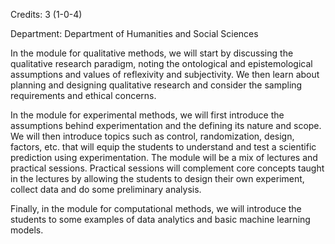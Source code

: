 Credits: 3 (1-0-4)

Department: Department of Humanities and Social Sciences

In the module for qualitative methods, we will start by discussing the qualitative research paradigm, noting the ontological and epistemological assumptions and values of reflexivity and subjectivity. We then learn about planning and designing qualitative research and consider the sampling requirements and ethical concerns.

In the module for experimental methods, we will first introduce the assumptions behind experimentation and the defining its nature and scope. We will then introduce topics such as control, randomization, design, factors, etc. that will equip the students to understand and test a scientific prediction using experimentation. The module will be a mix of lectures and practical sessions. Practical sessions will complement core concepts taught in the lectures by allowing the students to design their own experiment, collect data and do some preliminary analysis.

Finally, in the module for computational methods, we will introduce the students to some examples of data analytics and basic machine learning models.
